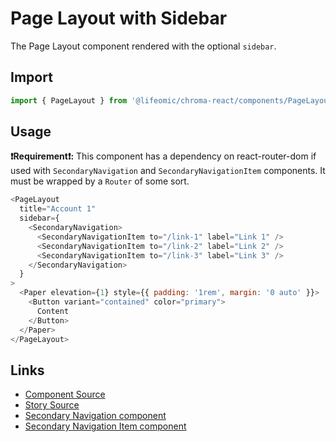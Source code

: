 # Page Layout with Sidebar

The Page Layout component rendered with the optional `sidebar`.

<!-- STORY -->

## Import

```js
import { PageLayout } from '@lifeomic/chroma-react/components/PageLayout';
```

## Usage

**:exclamation:Requirement:exclamation::** This component has a dependency on
react-router-dom if used with `SecondaryNavigation` and
`SecondaryNavigationItem` components. It must be wrapped by a `Router` of some
sort.

```js
<PageLayout
  title="Account 1"
  sidebar={
    <SecondaryNavigation>
      <SecondaryNavigationItem to="/link-1" label="Link 1" />
      <SecondaryNavigationItem to="/link-2" label="Link 2" />
      <SecondaryNavigationItem to="/link-3" label="Link 3" />
    </SecondaryNavigation>
  }
>
  <Paper elevation={1} style={{ padding: '1rem', margin: '0 auto' }}>
    <Button variant="contained" color="primary">
      Content
    </Button>
  </Paper>
</PageLayout>
```

## Links

- [Component Source](https://github.com/lifeomic/chroma-react/blob/master/src/components/PageLayout/PageLayout.tsx)
- [Story Source](https://github.com/lifeomic/chroma-react/blob/master/stories/components/PageLayout/PageLayout.stories.tsx)
- [Secondary Navigation component](https://chroma.dev.lifeomic.com/?path=/story/components-secondary-navigation--default)
- [Secondary Navigation Item component](https://chroma.dev.lifeomic.com/?path=/story/components-secondary-navigation--default)
